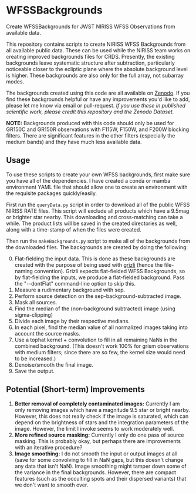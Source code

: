 # WFSSBackgrounds
Create WFSSBackgrounds for JWST NIRISS WFSS Observations from available data. 

This repository contains scripts to create NIRISS WFSS Backgrounds from all available public data. These can be used while the NIRISS team works on creating improved backgrounds files for CRDS. Presently, the existing backgrounds leave systematic structure after subtraction, particularly noticeable closer to the ecliptic plane where the absolute background level is higher. These backgrounds are also only for the full array, not subarray modes. 

The backgrounds created using this code are all available on [Zenodo](https://zenodo.org/records/10686452). If you find these backgrounds helpful or have any improvements you'd like to add, please let me know via email or pull-request. *If you use these in published scientific work, please credit this repository and the Zenodo Dataset.* 

**NOTE:** Backgrounds produced with this code should only be used for GR150C and GR150R observations with F115W, F150W, and F200W blocking filters. There are significant features in the other filters (especially the medium bands) and they have much less available data. 

## Usage

To use these scripts to create your own WFSS backgrounds, first make sure you have all of the dependencies. I have created a conda or mamba environment YAML file that should allow one to create an environment with the requisite packages quickly/easily.

First run the ```queryData.py``` script in order to download all of the public WFSS NIRISS RATE files. This script will exclude all products which have a 9.5mag or brighter star nearby. This downloading and cross-matching can take a while. The product lists will be saved in the created directories as well, along with a time-stamp of when the files were created. 

Then run the ```makeBackgrounds.py``` script to make all of the backgrounds from the downloaded files. The backgrounds are created by doing the following:

0. Flat-fielding the input data. This is done as these backgrounds are created with the purpose of being used with [grizli](https://github.com/gbrammer/grizli/) (hence the file-naming convention). Grizli expects flat-fielded WFSS Backgrounds, so by flat-fielding the inputs, we produce a flat-fielded background. Pass the "--dontFlat" command-line option to skip this. 
1. Measure a rudimentary background with sep. 
2. Perform source detection on the sep-background-subtracted image. 
3. Mask all sources. 
4. Find the median of the (non-background subtracted) image (using sigma-clipping)
5. Divide each image by their respective medians. 
6. In each pixel, find the median value of all normalized images taking into account the source masks. 
7. Use a tophat kernel + convolution to fill in all remaining NaNs in the combined background. (This doesn't work 100% for grism observations with medium filters; since there are so few, the kernel size would need to be increased.)
8. Denoise/smooth the final image. 
9. Save the output. 

## Potential (Short-term) Improvements
1. **Better removal of completely contaminated images:** Currently I am only removing images which have a magnitude 9.5 star or bright nearby. However, this does not really check if the image is saturated, which can depend on the brightness of stars and the integration parameters of the image. However, the limit I invoke seems to work moderately well. 
2. **More refined source masking:** Currently I only do one pass of source masking. This is probably okay, but perhaps there are improvements with an iterative procedure? 
2. **Image smoothing:** I do not smooth the input or output images at all (save for some convolving to fill in NaN gaps, but this doesn't change any data that isn't NaN). Image smoothing might tamper down some of the variance in the final backgrounds. However, there are compact features (such as the occulting spots and their dispersed variants) that we don't want to smooth over.
